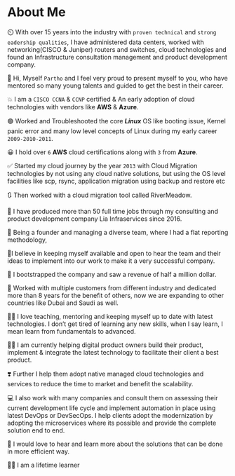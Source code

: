 # About Me

:timer_clock: With over 15 years into the industry with `proven technical` and `strong eadership qualities`, I have administered data centers, worked with networking(CISCO & Juniper) routers and switches, cloud technologies and found an Infrastructure consultation management and product development company. 

👋 Hi, Myself `Partho` and I feel very proud to present myself to you, who have mentored so many young talents and guided to get the best in their career. 

:boom: I am a `CISCO CCNA` & `CCNP` certified & An early adoption of cloud technologies with vendors like **AWS** & **Azure**.

:green_circle: Worked and Troubleshooted the core ***Linux*** OS like booting issue, Kernel panic error and many low level concepts of Linux during my early career `2009-2010-2011`. 

:grinning: I hold over `6` **AWS** cloud certifications along with `3` from **Azure**. 

:white_check_mark: Started my cloud journey by the year `2013` with Cloud Migration technologies by not using any cloud native solutions, but using the OS level facilities like scp, rsync, application migration using backup and restore etc 

:arrows_clockwise: Then worked with a cloud migration tool called RiverMeadow. 

:pray: I have produced more than 50 full time jobs through my consulting and product development company Lia Infraservices since 2016.

:coral: Being a founder and managing a diverse team, where I had a flat reporting methodology, 

:panda_face:I believe in keeping myself available and open to hear the team and their ideas to implement into our work to make it a very successful company. 

🤑 I bootstrapped the company and saw a revenue of half a million dollar.

:flags: Worked with multiple customers from different industry and dedicated more than 8 years for the benefit of others, now we are expanding to other countries like Dubai and Saudi as well.

:student: I love teaching, mentoring and keeping myself up to date with latest technologies. I don’t get tired of learning any new skills, when I say learn, I mean learn from fundamentals to advanced. 

:technologist: I am currently helping digital product owners build their product, implement & integrate the latest technology to facilitate their client a best product.

:heavy_heart_exclamation: Further I help them adopt native managed cloud technologies and services to reduce the time to market and benefit the scalability.

:computer: I also work with many companies and consult them on assessing their current development life cycle and implement automation in place using latest DevOps or DevSecOps. I help clients adopt the modernization by adopting the microservices where its possible and provide the complete solution end to end.

:saluting_face: I would love to hear and learn more about the solutions that can be done in more efficient way.

:man_student: I am a lifetime learner 



<!---
partho-dev/partho-dev is a ✨ special ✨ repository because its `README.md` (this file) appears on your GitHub profile.
You can click the Preview link to take a look at your changes.
--->
